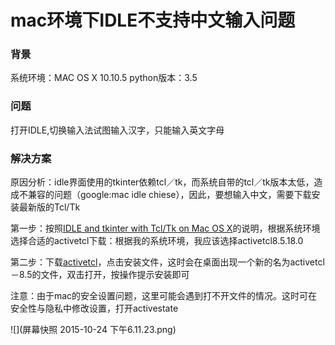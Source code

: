 # mac环境下IDLE不支持中文输入问题

### 背景
系统环境：MAC OS X 10.10.5
python版本：3.5



### 问题
打开IDLE,切换输入法试图输入汉字，只能输入英文字母


### 解决方案

原因分析：idle界面使用的tkinter依赖tcl／tk，而系统自带的tcl／tk版本太低，造成不兼容的问题（google:mac idle chiese），因此，要想输入中文，需要下载安装最新版的Tcl/Tk

第一步：按照[IDLE and tkinter with Tcl/Tk on Mac OS X](https://www.python.org/download/mac/tcltk/)的说明，根据系统环境选择合适的activetcl下载：根据我的系统环境，我应该选择activetcl8.5.18.0

第二步：下载[activetcl](http://www.activestate.com/activetcl/downloads)，点击安装文件，这时会在桌面出现一个新的名为activetcl－8.5的文件，双击打开，按操作提示安装即可

注意：由于mac的安全设置问题，这里可能会遇到打不开文件的情况。这时可在安全性与隐私中修改设置，打开activestate

![](屏幕快照 2015-10-24 下午6.11.23.png)

